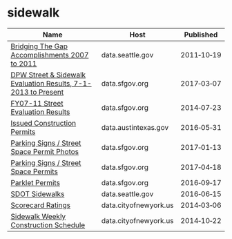 # sidewalk

Name | Host | Published
---- | ---- | ---------
[Bridging The Gap Accomplishments 2007 to 2011](../datasets/vsae-57cr.md) | data.seattle.gov | 2011&#x2011;10&#x2011;19
[DPW Street & Sidewalk Evaluation Results, 7-1-2013 to Present](../datasets/83ki-hu3p.md) | data.sfgov.org | 2017&#x2011;03&#x2011;07
[FY07-11 Street Evaluation Results](../datasets/i8y7-m763.md) | data.sfgov.org | 2014&#x2011;07&#x2011;23
[Issued Construction Permits](../datasets/3syk-w9eu.md) | data.austintexas.gov | 2016&#x2011;05&#x2011;31
[Parking Signs / Street Space Permit Photos](../datasets/pigs-fac7.md) | data.sfgov.org | 2017&#x2011;01&#x2011;13
[Parking Signs / Street Space Permits](../datasets/sftu-nd43.md) | data.sfgov.org | 2017&#x2011;04&#x2011;18
[Parklet Permits](../datasets/jczu-j2ku.md) | data.sfgov.org | 2016&#x2011;09&#x2011;17
[SDOT Sidewalks](../datasets/dsed-gzpp.md) | data.seattle.gov | 2016&#x2011;06&#x2011;15
[Scorecard Ratings](../datasets/rqhp-hivt.md) | data.cityofnewyork.us | 2014&#x2011;03&#x2011;06
[Sidewalk Weekly Construction Schedule](../datasets/r528-jcks.md) | data.cityofnewyork.us | 2014&#x2011;10&#x2011;22

